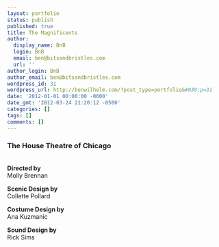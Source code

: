 ```yaml
---
layout: portfolio
status: publish
published: true
title: The Magnificents
author:
  display_name: BnB
  login: BnB
  email: ben@bitsandbristles.com
  url: ''
author_login: BnB
author_email: ben@bitsandbristles.com
wordpress_id: 31
wordpress_url: http://benwilhelm.com/?post_type=portfolio&#038;p=31
date: '2012-01-01 00:00:00 -0600'
date_gmt: '2012-03-24 21:20:12 -0500'
categories: []
tags: []
comments: []
---
```

<h3>The House Theatre of Chicago</h3><br />
<strong>Directed by</strong><br />
Molly Brennan</p>
<p><strong>Scenic Design by</strong><br />
Collette Pollard</p>
<p><strong>Costume Design by</strong><br />
Ana Kuzmanic</p>
<p><strong>Sound Design by</strong><br />
Rick Sims</p>
